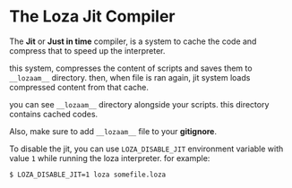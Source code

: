 # The Loza Jit Compiler
The **Jit** or **Just in time** compiler, is a system to cache the code and compress that to speed up the interpreter.

this system, compresses the content of scripts and saves them to `__lozaam__` directory. then, when file is ran again, jit system loads compressed content from that cache.

you can see `__lozaam__` directory alongside your scripts. this directory contains cached codes.

Also, make sure to add `__lozaam__` file to your **gitignore**.

To disable the jit, you can use `LOZA_DISABLE_JIT` environment variable with value `1` while running the loza interpreter.
for example:

```bash
$ LOZA_DISABLE_JIT=1 loza somefile.loza
```
